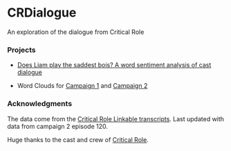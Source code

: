 # CRDialogue
An exploration of the dialogue from Critical Role

### Projects

* [Does Liam play the saddest bois? A word sentiment analysis of cast dialogue](https://github.com/KyleOfCanada/CRDialogue/blob/main/docs/sentiments.md)

* Word Clouds for [Campaign 1](https://github.com/KyleOfCanada/CRDialogue/blob/main/docs/wordCloudsC1.md) and [Campaign 2](https://github.com/KyleOfCanada/CRDialogue/blob/main/docs/wordCloudsC2.md)

### Acknowledgments
The data come from the [Critical Role Linkable transcripts](https://kryogenix.org/crsearch/). Last updated with data from campaign 2 episode 120.

Huge thanks to the cast and crew of [Critical Role](critrole.com).